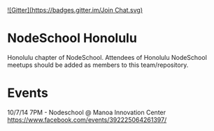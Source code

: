 [![Gitter](https://badges.gitter.im/Join Chat.svg)](https://gitter.im/nodeschool/honolulu?utm_source=badge&utm_medium=badge&utm_campaign=pr-badge)

NodeSchool Honolulu
========

Honolulu chapter of NodeSchool. Attendees of Honolulu NodeSchool meetups should be added as members to this team/repository.

Events
=========

10/7/14 7PM - Nodeschool @ Manoa Innovation Center https://www.facebook.com/events/392225064261397/
